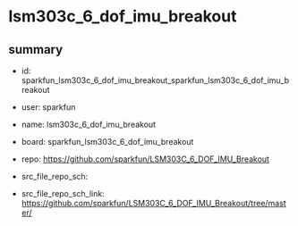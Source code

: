 # lsm303c_6_dof_imu_breakout
 
## summary 
* id: sparkfun_lsm303c_6_dof_imu_breakout_sparkfun_lsm303c_6_dof_imu_breakout
* user: sparkfun
* name: lsm303c_6_dof_imu_breakout
* board: sparkfun_lsm303c_6_dof_imu_breakout
* repo: https://github.com/sparkfun/LSM303C_6_DOF_IMU_Breakout



* src_file_repo_sch: 
* src_file_repo_sch_link: https://github.com/sparkfun/LSM303C_6_DOF_IMU_Breakout/tree/master/






